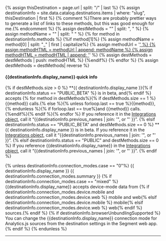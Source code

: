 <!-- canary comment -->

<!-- in the file we're pulling from the API, "name" corresponds with the path to the yml blob for a specific destination.-->
{% assign thisDestination = page.url | split: "/" | last %}
{% assign destinationInfo = site.data.catalog.destinations.items | where: "slug", thisDestination | first %}
{% comment %}There are probably prettier ways to generate a list of links to these methods, but this was good enough for me.{% endcomment %}
{% assign destMethods = "" | split: ", " %}
{% assign methodName = "" | split: " " %}
{% for method in destinationInfo.methods %}
{%if method[1]%}
{% assign methodName = method[0] | split: "_" | first | capitalize%}
{% assign methodUrl = '<a href="/docs/connections/spec/' | append: methodName | downcase%}
{% assign methodUrl = methodUrl | append: '/">' %}
{% assign methodHTML = methodUrl | append: methodName %}
{% assign methodHTML = methodHTML | append: '</a>' %}
{% assign destMethods = destMethods | push: methodHTML %} {%endif%}
{% endfor %}
{% assign destMethods = destMethods| reverse %}

#### {{destinationInfo.display_name}} quick info
{% if destMethods.size > 0 %}
**{{ destinationInfo.display_name }}{% if destinationInfo.status == "PUBLIC_BETA" %} is in beta, and{% endif %} accepts
{% for method in destMethods%}{% if destMethods.size == 1 %}{{method}} calls.{% else %}{% unless forloop.last == true %}{{method}}, {% endunless %}{% if forloop.last == true%}and {{method}} calls.{%endif%}{% endif %}{% endfor %} If you reference it in the [Integrations object](/docs/guides/filtering-data/#filtering-with-the-integrations-object), call it &ldquo;{{destinationInfo.previous_names | join: '", or "' }}&rdquo;.
{% elsif destinationInfo.status == "PUBLIC_BETA" and  destMethods.size == 0 %}
**{{ destinationInfo.display_name }} is in beta. If you reference it in the [Integrations object](/docs/guides/filtering-data/#filtering-with-the-integrations-object), call it &ldquo;{{destinationInfo.previous_names | join: '", or "' }}&rdquo;.
{% elsif destinationInfo.status == "PUBLIC" and  destMethods.size == 0 %} If you reference {{destinationInfo.display_name}} in the [Integrations object](/docs/guides/filtering-data/#filtering-with-the-integrations-object), call it &ldquo;{{destinationInfo.previous_names | join: '", or "' }}&rdquo;.
{% endif %}

{% unless destinationInfo.connection_modes.case == "0"%}
{{ destinationInfo.display_name }} {{ destinationInfo.connection_modes.summary }} {% if destinationInfo.connection_modes.case == "mixed" %}  {{destinationInfo.display_name}} accepts device-mode data from {% if destinationInfo.connection_modes.device.mobile and destinationInfo.connection_modes.device.web %} mobile and web{% elsif destinationInfo.connection_modes.device.mobile %} mobile{% elsif destinationInfo.connection_modes.device.web %} web{% endif %} sources.{% endif %} {% if destinationInfo.browserUnbundlingSupported %} You can change the {{destinationInfo.display_name}} connection mode for Analytics.js sources from the destination settings in the Segment web app.
{% endif %}
{% endunless %}
<hr>
